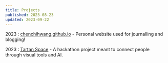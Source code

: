 ```yaml
---
title: Projects
published: 2023-08-23
updated: 2023-09-22
---
```


2023
: [chenchihwang.github.io](https://chenchihwang.github.io) - Personal website used for journalling and blogging!

2023
: [Tartan Space](https://github.com/justinwangx/tartanspace) - A hackathon project meant to connect people through visual tools and AI.
